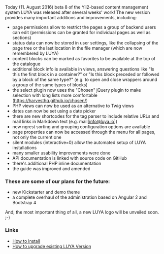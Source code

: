 Today (11. August 2016) beta 8 of the Yii2-based content management system LUYA was released after several weeks' work! The new version provides many important additions and improvements, including:

- page permissions allow to restrict the pages a group of backend users can edit (permissions can be granted for individual pages as well as sections)
- status data can now be stored in user settings, like the collapsing of the page tree or the last location in the file manager (which are now remembered by LUYA)
- content blocks can be marked as favorites to be available at the top of the catalogue
- additional block info is available in views, answering questions like "Is this the first block in a container?" or "Is this block preceded or followed by a block of the same type?" (e.g. to open and close wrappers around a group of the same types of blocks)
- the select plugin now uses the "Chosen" jQuery plugin to make selection with long lists more comfortable (https://harvesthq.github.io/chosen/)
- PHP views can now be used as an alternative to Twig views
- dates can now be set using a date picker
- there are new shortcodes for the tag parser to include relative URLs and mail links in Markdown text (e.g. mail[info@luya.io])
- new ngrest sorting and grouping configuration options are available
- page properties can now be accessed through the menu for all pages, not only the current one
- silent modules (interactive=0) allow the automated setup of LUYA installations
- many smaller usability improvements were done
- API documentation is linked with source code on GitHub
- there's additional PHP inline documentation
- the guide was improved and amended

### These are some of our plans for the future:

- new Kickstarter and demo theme
- a complete overhaul of the administration based on Angular 2 and Bootstrap 4

And, the most important thing of all, a new LUYA logo will be unveiled soon.  ;-)

### Links

+ [How to Install](https://luya.io/guide/install)
+ [How to upgrade existing LUYA Version](https://luya.io/guide/install-upgrade)
